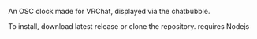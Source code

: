An OSC clock made for VRChat, displayed via the chatbubble.

To install, download latest release or clone the repository.
requires Nodejs
